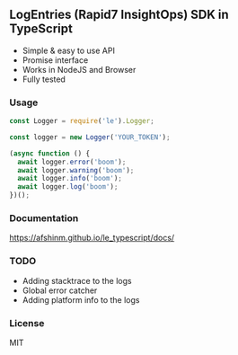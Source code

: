 ## LogEntries (Rapid7 InsightOps) SDK in TypeScript

- Simple & easy to use API 
- Promise interface
- Works in NodeJS and Browser
- Fully tested


### Usage

```js
const Logger = require('le').Logger;

const logger = new Logger('YOUR_TOKEN');

(async function () {
  await logger.error('boom');
  await logger.warning('boom');
  await logger.info('boom');
  await logger.log('boom');
})();

```

### Documentation

https://afshinm.github.io/le_typescript/docs/

### TODO

- Adding stacktrace to the logs
- Global error catcher
- Adding platform info to the logs

### License

MIT
